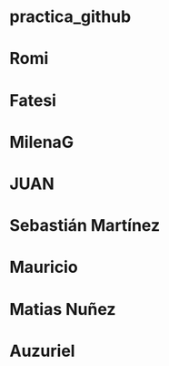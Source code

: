 # practica_github
# Romi
# Fatesi
# MilenaG
# JUAN
# Sebastián Martínez
# Mauricio
# Matias Nuñez
# Auzuriel